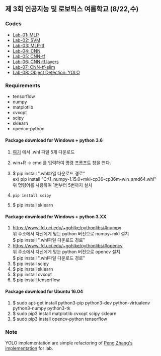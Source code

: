 ## 제 3회 인공지능 및 로보틱스 여름학교 (8/22,수)

### Codes
- [Lab-01: MLP](https://github.com/yonsei-cilab/kros-2018-summer/tree/master/lab-01-MLP)
- [Lab-02: SVM](https://github.com/yonsei-cilab/kros-2018-summer/tree/master/lab-02-SVM)
- [Lab-03: MLP-tf](https://github.com/yonsei-cilab/kros-2018-summer/tree/master/lab-03-MLP-tf)
- [Lab-04: CNN](https://github.com/yonsei-cilab/kros-2018-summer/tree/master/lab-04-CNN)
- [Lab-05: CNN-tf](https://github.com/yonsei-cilab/kros-2018-summer/tree/master/lab-05-CNN-tf.nn)
- [Lab-06: CNN-tf.layers](https://github.com/yonsei-cilab/kros-2018-summer/tree/master/lab-05-CNN-tf.nn)
- [Lab-07: CNN-tf-slim](https://github.com/yonsei-cilab/kros-2018-summer/tree/master/lab-07-CNN-slim)
- [Lab-08: Object Detection: YOLO](https://github.com/yonsei-cilab/yolo-tensorflow)

### Requirements
- tensorflow
- numpy
- matplotlib
- cvxopt
- scipy
- sklearn 
- opencv-python

#### Package download for Windows + python 3.6
1. [여기](https://drive.google.com/open?id=1k707gyg--Lb_0uTTmBp7_BsllWR8gofH) 에서 .whl 파일 5개 다운로드  
2. win+R -> cmd 를 입력하여 명령 프롬프트 창을 연다.  
3. $ pip install ".whl파일 다운로드 경로"  
ex) pip install "C:\1_numpy-1.15.0+mkl-cp36-cp36m-win_amd64.whl"  
위 명령어를 사용하여 1번부터 5번까지 설치  

4. ```pip install scipy  ```
5. $ pip install sklearn  

#### Package download for Windows + python 3.XX
1. https://www.lfd.uci.edu/~gohlke/pythonlibs/#numpy  
위 주소에서 자신에게 맞는 python 버전으로 numpy+mkl 설치  
$ pip install ".whl파일 다운로드 경로"  
2. https://www.lfd.uci.edu/~gohlke/pythonlibs/#opencv  
위 주소에서 자신에게 맞는 python 버전으로 opencv 설치  
$ pip install ".whl파일 다운로드 경로"  
3. $ pip install scipy  
4. $ pip install sklearn  
5. $ pip install cvxopt  
6. $ pip install tensorflow  

#### Package download for Ubuntu 16.04
1. $ sudo apt-get install python3-pip python3-dev python-virtualenv python3-numpy python3-tk  
2. $ sudo pip3 install matplotlib cvxopt scipy sklearn  
3. $ sudo pip3 install opencv-python tensorflow  

### Note
YOLO implementation are simple refactoring of [Peng Zhang's implementation](https://github.com/hizhangp/yolo_tensorflow) for lab.

